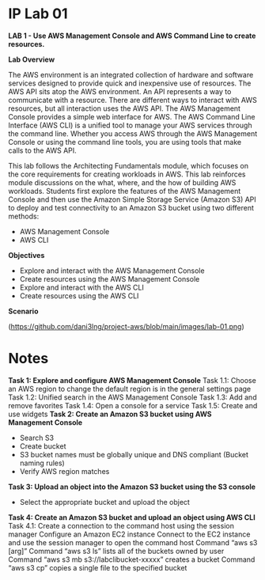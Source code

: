 # IP Lab 01

**LAB 1 - Use AWS Management Console and AWS Command Line to create resources.**

**Lab Overview**

The AWS environment is an integrated collection of hardware and software services designed to provide quick and inexpensive use of resources. The AWS API sits atop the AWS environment. An API represents a way to communicate with a resource. There are different ways to interact with AWS resources, but all interaction uses the AWS API. The AWS Management Console provides a simple web interface for AWS. The AWS Command Line Interface (AWS CLI) is a unified tool to manage your AWS services through the command line. Whether you access AWS through the AWS Management Console or using the command line tools, you are using tools that make calls to the AWS API.

This lab follows the Architecting Fundamentals module, which focuses on the core requirements for creating workloads in AWS. This lab reinforces module discussions on the what, where, and the how of building AWS workloads. Students first explore the features of the AWS Management Console and then use the Amazon Simple Storage Service (Amazon S3) API to deploy and test connectivity to an Amazon S3 bucket using two different methods:

- AWS Management Console
- AWS CLI

**Objectives**

- Explore and interact with the AWS Management Console
- Create resources using the AWS Management Console
- Explore and interact with the AWS CLI
- Create resources using the AWS CLI

**Scenario**

(https://github.com/dani3lng/project-aws/blob/main/images/lab-01.png)
# Notes

**Task 1: Explore and configure AWS Management Console**
    Task 1.1: Choose an AWS region
    to change the default region is in the general settings page
    Task 1.2: Unified search in the AWS Management Console
    Task 1.3: Add and remove favorites
    Task 1.4: Open a console for a service
    Task 1.5: Create and use widgets
**Task 2: Create an Amazon S3 bucket using AWS Management Console**
- Search S3
- Create bucket
- S3 bucket names must be globally unique and DNS compliant (Bucket naming rules)
- Verify AWS region matches

**Task 3: Upload an object into the Amazon S3 bucket using the S3 console**
- Select the appropriate bucket and upload the object

**Task 4: Create an Amazon S3 bucket and upload an object using AWS CLI**
Task 4.1: Create a connection to the command host using the session manager
Configure an Amazon EC2 instance
Connect to the EC2 instance and use the session manager to open the command host
Command “aws s3 [arg]”
Command “aws s3 ls” lists all of the buckets owned by user
Command “aws s3 mb s3://labclibucket-xxxxx” creates a bucket
Command “aws s3 cp” copies a single file to the specified bucket